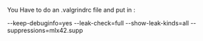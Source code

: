 You Have to  do an .valgrindrc file and put in :

--keep-debuginfo=yes
--leak-check=full
--show-leak-kinds=all
--suppressions=mlx42.supp
